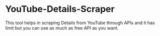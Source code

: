 # YouTube-Details-Scraper
This tool helps in scraping Details from YouTube through APIs and it has limit but you can use as much as free API as you want.
